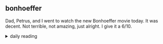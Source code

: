 ## bonhoeffer

Dad, Petrus, and I went to watch the new Bonhoeffer movie today. It was decent. Not terrible, not amazing, just alright. I give it a 6/10.

<details markdown="1">
<summary>daily reading</summary>

| Nov. 29, 2024 |
| :-------------: |
| Deut. 3; Ps. 85; Isa. 31; Rev. 1 |
| WCF 3; WLC 12-20; WSC 7-12 |
| John 6; Ex. 24; Heb. 9; 1 Tim. 1; Job 12; Ps. 74; Prov. 12; 1 Sam. 25; Jer. 8; Acts 18 |

</details>